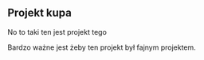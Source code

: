 ## Projekt kupa

No to taki ten jest projekt tego



Bardzo ważne jest żeby ten projekt był fajnym projektem.
